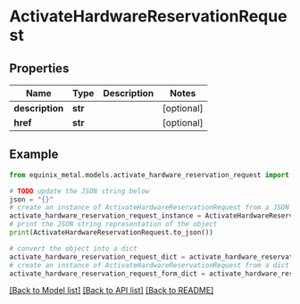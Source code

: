# ActivateHardwareReservationRequest


## Properties

Name | Type | Description | Notes
------------ | ------------- | ------------- | -------------
**description** | **str** |  | [optional] 
**href** | **str** |  | [optional] 

## Example

```python
from equinix_metal.models.activate_hardware_reservation_request import ActivateHardwareReservationRequest

# TODO update the JSON string below
json = "{}"
# create an instance of ActivateHardwareReservationRequest from a JSON string
activate_hardware_reservation_request_instance = ActivateHardwareReservationRequest.from_json(json)
# print the JSON string representation of the object
print(ActivateHardwareReservationRequest.to_json())

# convert the object into a dict
activate_hardware_reservation_request_dict = activate_hardware_reservation_request_instance.to_dict()
# create an instance of ActivateHardwareReservationRequest from a dict
activate_hardware_reservation_request_form_dict = activate_hardware_reservation_request.from_dict(activate_hardware_reservation_request_dict)
```
[[Back to Model list]](../README.md#documentation-for-models) [[Back to API list]](../README.md#documentation-for-api-endpoints) [[Back to README]](../README.md)


